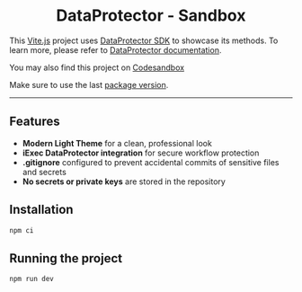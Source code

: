 <h1 align="center">DataProtector - Sandbox</h1>

This [Vite.js](https://vitejs.dev/) project uses [DataProtector SDK](https://github.com/iExecBlockchainComputing/dataprotector-sdk) to showcase its methods. To learn more, please refer to [DataProtector documentation](https://tools.docs.iex.ec/tools/dataprotector).

You may also find this project on [Codesandbox](https://codesandbox.io/p/github/iExecBlockchainComputing/dataprotector-sdk/main)

Make sure to use the last [package version](https://www.npmjs.com/package/@iexec/dataprotector).

---

## Features
- **Modern Light Theme** for a clean, professional look
- **iExec DataProtector integration** for secure workflow protection
- **.gitignore** configured to prevent accidental commits of sensitive files and secrets
- **No secrets or private keys** are stored in the repository

## Installation

```sh
npm ci
```

## Running the project

```sh
npm run dev
```
